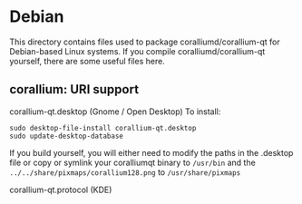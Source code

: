 
Debian
====================
This directory contains files used to package coralliumd/corallium-qt
for Debian-based Linux systems. If you compile coralliumd/corallium-qt yourself, there are some useful files here.

## corallium: URI support ##


corallium-qt.desktop  (Gnome / Open Desktop)
To install:

	sudo desktop-file-install corallium-qt.desktop
	sudo update-desktop-database

If you build yourself, you will either need to modify the paths in
the .desktop file or copy or symlink your coralliumqt binary to `/usr/bin`
and the `../../share/pixmaps/corallium128.png` to `/usr/share/pixmaps`

corallium-qt.protocol (KDE)

